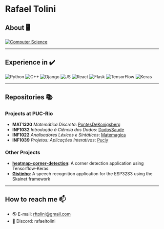 # Rafael Tolini

## About 🖥️

[![Computer Science](https://img.shields.io/badge/PUC%20--%20Rio-Computer%20Science-2d703f)]()
<!--[![Working at ](https://img.shields.io/badge/Working%20at--blue)]()-->

---

## Experience in ✔️

![Python](https://img.shields.io/badge/Python-3776AB?style=for-the-badge&logo=python&logoColor=white)
![C++](https://img.shields.io/badge/C++-000000?style=for-the-badge&logo=cplusplus&logoColor=white)
![Django](https://img.shields.io/badge/Django-092E20?style=for-the-badge&logo=django&logoColor=white)
![JS](https://img.shields.io/badge/JavaScript-F7DF1E?style=for-the-badge&logo=javascript&logoColor=black)
![React](https://img.shields.io/badge/React-61DAFB?style=for-the-badge&logo=react&logoColor=black)
![Flask](https://img.shields.io/badge/Flask-000000?style=for-the-badge&logo=flask&logoColor=white)
![TensorFlow](https://img.shields.io/badge/TensorFlow-FF6F00?style=for-the-badge&logo=tensorflow&logoColor=white)
![Keras](https://img.shields.io/badge/Keras-D00000?style=for-the-badge&logo=keras&logoColor=white)

---

## Repositories 📚

### Projects at PUC-Rio
- **MAT1320** *Matemática Discreta*: [PontesDeKonigsberg](https://github.com/RafaelTolini/PontesDeKonigsberg)
- **INF1032** *Introdução à Ciência dos Dados*: [DadosSaude](https://github.com/RafaelTolini/DadosSaude)
- **INF1022** *Analisadores Léxicos e Sintáticos*: [Matemagica](https://github.com/RafaelTolini/Matemagica)
- **INF1039** *Projetos: Aplicações Interativas*: [Pucly](https://github.com/RafaelTolini/Pucly)

### Other Projects
- [**heatmap-corner-detection**](https://github.com/RafaelTolini/heatmap-corner-detection): A corner detection application using Tensorflow-Keras
- [**Gistinho**](https://github.com/RafaelTolini/Gistinho): A speech recognition application for the ESP32S3 using the Skainet framework

---

##  How to reach me 📫

- 🌎 E-mail: rftolini@gmail.com
- 📲 Discord: rafaeltolini

